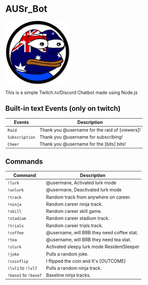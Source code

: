 # AUSr_Bot

![AUSr_Bot](/AUSr_Bot.png)

This is a simple Twitch.tv/Discord Chatbot made using Node.js

## Built-in text Events (only on twitch)

Events               | Description                                        
---------------------|----------------------------------------------------
`Raid`               | Thank you @username for the raid of [viewers]!
`Subscription`       | Thank you @username for subscribing!
`Cheer`              | Thank you @username for the [bits] bits!

## Commands

Command              | Description                                         
---------------------|-----------------------------------------------------
`!lurk`              | @usermane, Activated lurk mode                      
`!unlurk`            | @usermane, Deactivated lurk mode                    
`!track`             | Random track from anywhere on career.               
`!ninja`             | Random career ninja track.                          
`!skill`             | Random career skill game.                           
`!stadium`           | Random career stadium track.                        
`!trials`            | Random career trials track.                         
`!coffee`            | @username, will BRB they need coffee stat.          
`!tea`               | @username, will BRB they need tea stat.             
`!slurk`             | Activated sleepy lurk mode ResidentSleeper          
`!joke`              | Pulls a random joke.                                
`!coinflip`          | I flipped the coin and It's [OUTCOME]               
`!lvl1` to `!lvl7`   | Pulls a random ninja track.                         
`!base1` to `!base7` | Baseline ninja tracks.                              
